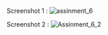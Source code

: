 Screenshot 1 :
![assinment_6](https://github.com/Amirul898/ostad_assignment_6/assets/123813314/11b4df8c-6361-43e6-9e19-d332edf34476)

Screenshot 2 :
![Assinment_6_2](https://github.com/Amirul898/ostad_assignment_6/assets/123813314/d5ee6d3f-d829-4ab5-a997-a81f4dd5df39)
